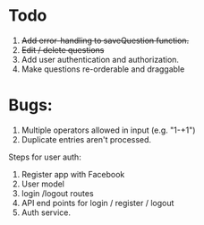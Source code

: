 # Todo
1. ~~Add error-handling to saveQuestion function.~~
2. ~~Edit / delete questions~~
3. Add user authentication and authorization.
4. Make questions re-orderable and draggable

# Bugs:
1. Multiple operators allowed in input (e.g. "1-+1")
2. Duplicate entries aren't processed.


Steps for user auth:

1. Register app with Facebook
2. User model
3. login /logout routes
4. API end points for login / register / logout
5. Auth service.
